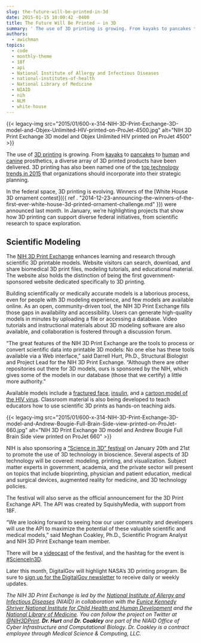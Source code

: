 ```yaml
---
slug: the-future-will-be-printed-in-3d
date: 2015-01-15 10:00:42 -0400
title: The Future Will Be Printed – in 3D
summary: ' The use of 3D printing is growing. From kayaks to pancakes to human and canine prosthetics, a diverse array of 3D printed products have been delivered. 3D printing has also been named one of the top technology'
authors:
  - awichman
topics:
  - code
  - monthly-theme
  - 18f
  - api
  - National Institute of Allergy and Infectious Diseases
  - national-institutes-of-health
  - National Library of Medicine
  - NIAID
  - nih
  - NLM
  - white-house
---
```


{{< legacy-img src="2015/01/600-x-314-NIH-3D-Print-Exchange-3D-model-and-Objex-Unlimited-HIV-printed-on-ProJet-4500.jpg" alt="NIH 3D Print Exchange 3D model and Objex Unlimited HIV printed on ProJet 4500" >}}

The use of [3D printing](http://3dprinting.com/what-is-3d-printing/) is growing. From [kayaks](http://www.cnet.com/news/custom-3d-printed-kayak-is-a-homemade-work-of-art/) to [pancakes](http://www.cnet.com/news/print-out-breakfast-with-a-pancake-printer/) to [human](http://www.cnet.com/news/how-3d-printers-are-changing-kids-lives-in-war-torn-sudan/) and [canine](http://www.usatoday.com/story/news/nation-now/2014/12/18/derby-dog-3d-printed-prosthetics/20621097/) prosthetics, a diverse array of 3D printed products have been delivered. 3D printing has also been named one of the [top technology trends in 2015](http://www.gartner.com/newsroom/id/2867917) that organizations should incorporate into their strategic planning.

In the federal space, 3D printing is evolving. Winners of the [White House 3D ornament contest]({{ ref . "2014-12-23-announcing-the-winners-of-the-first-ever-white-house-3d-printed-ornament-challenge.md" }}) were announced last month. In January, we’re highlighting projects that show how 3D printing can support diverse federal initiatives, from scientific research to space exploration.

## Scientific Modeling

The [NIH 3D Print Exchange](http://3dprint.nih.gov/) enhances learning and research through scientific 3D printable models. Website visitors can search, download, and share biomedical 3D print files, modeling tutorials, and educational material. The website also holds the distinction of being the first government-sponsored website dedicated specifically to 3D printing.

Building scientifically or medically accurate models is a laborious process, even for people with 3D modeling experience, and few models are available online. As an open, community-driven tool, the NIH 3D Print Exchange fills those gaps in availability and accessibility. Users can generate high-quality models in minutes by uploading a file or accessing a database. Video tutorials and instructional materials about 3D modeling software are also available, and collaboration is fostered through a discussion forum.

&#8220;The great features of the NIH 3D Print Exchange are the tools to process or convert scientific data into printable 3D models: No one else has these tools available via a Web interface,&#8221; said Darrell Hurt, Ph.D., Structural Biologist and Project Lead for the NIH 3D Print Exchange. &#8220;Although there are other repositories out there for 3D models, ours is sponsored by the NIH, which gives some of the models in our database (those that we certify) a little more authority.&#8221;

Available models include a [fractured face](http://3dprint.nih.gov/discover/3dpx-000822), [insulin](http://3dprint.nih.gov/discover/3dpx-000207), and a [cartoon model of the HIV virus](http://3dprint.nih.gov/discover/3dpx-000006). Classroom material is also being developed to teach educators how to use scientific 3D prints as hands-on teaching aids.

{{< legacy-img src="2015/01/600-x-314-NIH-3D-Print-Exchange-3D-model-and-Andrew-Bougie-Full-Brain-Side-view-printed-on-ProJet-660.jpg" alt="NIH 3D Print Exchange 3D model and Andrew Bougie Full Brain Side view printed on ProJet 660" >}}

NIH is also sponsoring a [&#8220;Science in 3D&#8221; festival](https://respond.niaid.nih.gov/conferences/Bioinformatics2015/Pages/default.aspx) on January 20th and 21st to promote the use of 3D technology in bioscience. Several aspects of 3D technology will be covered: modeling, printing, and visualization. Subject matter experts in government, academia, and the private sector will present on topics that include bioprinting, physician and patient education, medical and surgical devices, augmented reality for medicine, and 3D technology policies.

The festival will also serve as the official announcement for the 3D Print Exchange API. The API was created by SquishyMedia, with support from 18F.

&#8220;We are looking forward to seeing how our user community and developers will use the API to maximize the potential of these valuable scientific and medical models,&#8221; said Meghan Coakley, Ph.D., Scientific Program Analyst and NIH 3D Print Exchange team member.

There will be a [videocast](http://videocast.nih.gov/) of the festival, and the hashtag for the event is [#ScienceIn3D](https://twitter.com/search?q=%23ScienceIn3D&src=typd).

Later this month, DigitalGov will highlight NASA’s 3D printing program. Be sure to [sign up for the DigitalGov newsletter](https://public.govdelivery.com/accounts/USHOWTO/subscriber/new) to receive daily or weekly updates.

_The NIH 3D Print Exchange is led by the [National Institute of Allergy and Infectious Diseases](http://www.niaid.nih.gov/Pages/default.aspx) (NIAID) in collaboration with the [Eunice Kennedy Shriver National Institute for Child Health and Human Development](http://www.nichd.nih.gov/Pages/index.aspx) and the [National Library of Medicine](http://www.nlm.nih.gov/). You can follow the project on Twitter at [@NIH3DPrint](https://twitter.com/NIH3DPrint)._ _**Dr. Hurt** and **Dr. Coakley** are part of the NIAID Office of Cyber Infrastructure and Computational Biology. Dr. Coakley is a contract employee through Medical Science & Computing, LLC._